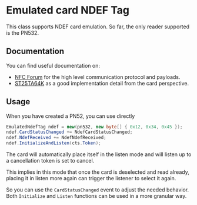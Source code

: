 # Emulated card NDEF Tag

This class supports NDEF card emulation. So far, the only reader supported is the PN532.

## Documentation

You can find useful documentation on:

* [NFC Forum](https://nfc-forum.org/uploads/specifications/97-NFCForum-TS-T4T-1.2.pdf) for the high level communication protocol and payloads.
* [ST25TA64K](https://www.st.com/resource/en/datasheet/st25ta64k.pdf) as a good implementation detail from the card perspective.

## Usage

When you have created a PN52, you can use directly 

```csharp
EmulatedNdefTag ndef = new(pn532, new byte[] { 0x12, 0x34, 0x45 });
ndef.CardStatusChanged += NdefCardStatusChanged;
ndef.NdefReceived += NdefNdefReceived;
ndef.InitializeAndListen(cts.Token);
```

The card will automatically place itself in the listen mode and will listen up to a cancellation token is set to cancel.

This implies in this mode that once the card is deselected and read already, placing it in listen more again can trigger the listener to select it again.

So you can use the `CardStatusChanged` event to adjust the needed behavior. Both `Initialize` and `Listen` functions can be used in a more granular way.
